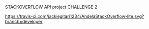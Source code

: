 STACKOVERFLOW API project
CHALLENGE 2

https://travis-ci.com/jackiegitari1234/AndelaStackOverflow-lite.svg?branch=developer
